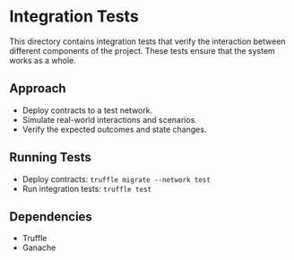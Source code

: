 # Integration Tests

This directory contains integration tests that verify the interaction between different components of the project. These tests ensure that the system works as a whole.

## Approach

- Deploy contracts to a test network.
- Simulate real-world interactions and scenarios.
- Verify the expected outcomes and state changes.

## Running Tests

- Deploy contracts: `truffle migrate --network test`
- Run integration tests: `truffle test`

## Dependencies

- Truffle
- Ganache

